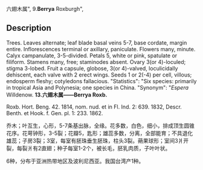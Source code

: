 六翅木属",
9.**Berrya** Roxburgh",

## Description
Trees. Leaves alternate; leaf blade basal veins 5-7, base cordate, margin entire. Inflorescences terminal or axillary, paniculate. Flowers many, minute. Calyx campanulate, 3-5-divided. Petals 5, white or pink, spatulate or filiform. Stamens many, free; staminodes absent. Ovary 3(or 4)-loculed; stigma 3-lobed. Fruit a capsule, globose, 3(or 4)-valved, loculicidally dehiscent, each valve with 2 erect wings. Seeds 1 or 2(-4) per cell, villous; endosperm fleshy; cotyledons fallacious.
  "Statistics": "Six species: primarily in tropical Asia and Polynesia; one species in China.
  "Synonym": "*Espera* Willdenow.
**13.六翅木属——Berrya Roxb.**

Roxb. Hort. Beng. 42. 1814, nom. nud. et in Fl. Ind. 2: 639. 1832, Descr. Benth. et Hook. f. Gen. pl. 1: 233. 1862.

乔木；叶互生，心形，5-7条基出脉，全缘。花多数，白色，细小，排成顶生圆锥花序。花萼钟形，3-5裂；花瓣5，匙形；雄蕊多数，分离，全部能育；不具退化雄蕊；子房3裂；3室，每室有胚珠垂生胚珠，柱头3裂。蒴果球形；室间3爿开裂，每裂爿有2直翅；种子每室1-2个，被长毛，胚乳肉质，子叶叶状。

6种，分布于亚洲热带地区及波利尼西亚。我国台湾产1种。
